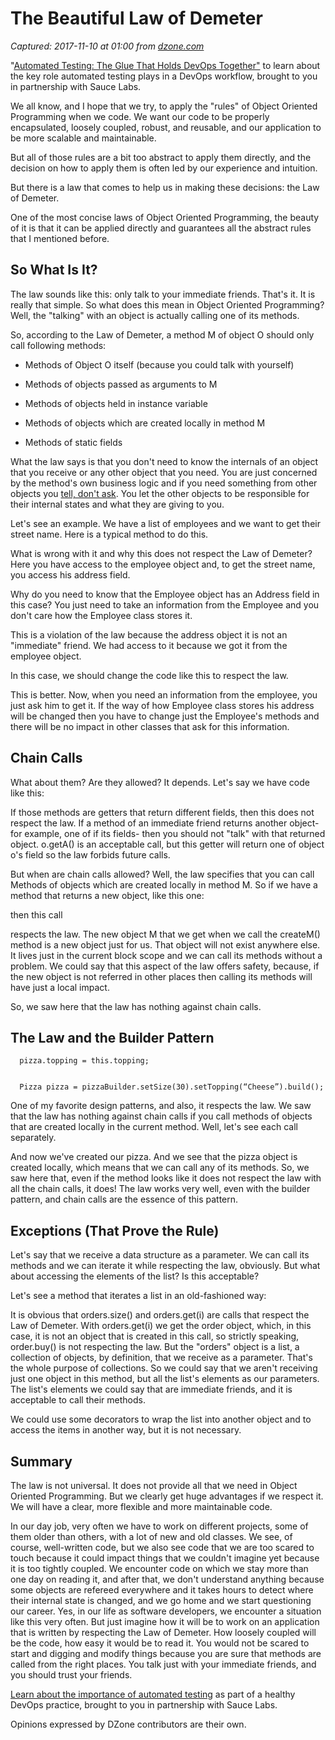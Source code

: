 # The Beautiful Law of Demeter

_Captured: 2017-11-10 at 01:00 from [dzone.com](https://dzone.com/articles/the-beautiful-law-of-demeter?edition=334849&utm_source=Daily%20Digest&utm_medium=email&utm_campaign=Daily%20Digest%202017-11-07)_

"[Automated Testing: The Glue That Holds DevOps Together"](https://dzone.com/go?i=236222&u=http%3A%2F%2Finfo.saucelabs.com%2FAutomated_Testing_Glue_LP-DZone.html%3Futm_medium%3Dpre-roll_textlink%26utm_content%3Darticle) to learn about the key role automated testing plays in a DevOps workflow, brought to you in partnership with Sauce Labs.

We all know, and I hope that we try, to apply the "rules" of Object Oriented Programming when we code. We want our code to be properly encapsulated, loosely coupled, robust, and reusable, and our application to be more scalable and maintainable.

But all of those rules are a bit too abstract to apply them directly, and the decision on how to apply them is often led by our experience and intuition.

But there is a law that comes to help us in making these decisions: the Law of Demeter.

One of the most concise laws of Object Oriented Programming, the beauty of it is that it can be applied directly and guarantees all the abstract rules that I mentioned before.

## So What Is It?

The law sounds like this: only talk to your immediate friends. That's it. It is really that simple. So what does this mean in Object Oriented Programming? Well, the "talking" with an object is actually calling one of its methods.

So, according to the Law of Demeter, a method M of object O should only call following methods:

  * Methods of Object O itself (because you could talk with yourself)

  * Methods of objects passed as arguments to M

  * Methods of objects held in instance variable

  * Methods of objects which are created locally in method M

  * Methods of static fields

What the law says is that you don't need to know the internals of an object that you receive or any other object that you need. You are just concerned by the method's own business logic and if you need something from other objects you [tell, don't ask](https://martinfowler.com/bliki/TellDontAsk.html). You let the other objects to be responsible for their internal states and what they are giving to you.

Let's see an example. We have a list of employees and we want to get their street name. Here is a typical method to do this.

What is wrong with it and why this does not respect the Law of Demeter? Here you have access to the employee object and, to get the street name, you access his address field.

Why do you need to know that the Employee object has an Address field in this case? You just need to take an information from the Employee and you don't care how the Employee class stores it.

This is a violation of the law because the address object it is not an "immediate" friend. We had access to it because we got it from the employee object.

In this case, we should change the code like this to respect the law.

This is better. Now, when you need an information from the employee, you just ask him to get it. If the way of how Employee class stores his address will be changed then you have to change just the Employee's methods and there will be no impact in other classes that ask for this information.

## Chain Calls

What about them? Are they allowed? It depends. Let's say we have code like this:

If those methods are getters that return different fields, then this does not respect the law. If a method of an immediate friend returns another object- for example, one of if its fields- then you should not "talk" with that returned object. o.getA() is an acceptable call, but this getter will return one of object o's field so the law forbids future calls.

But when are chain calls allowed? Well, the law specifies that you can call Methods of objects which are created locally in method M. So if we have a method that returns a new object, like this one:

then this call

respects the law. The new object M that we get when we call the createM() method is a new object just for us. That object will not exist anywhere else. It lives just in the current block scope and we can call its methods without a problem. We could say that this aspect of the law offers safety, because, if the new object is not referred in other places then calling its methods will have just a local impact.

So, we saw here that the law has nothing against chain calls.

## The Law and the Builder Pattern
    
    
      pizza.topping = this.topping;
    
    
      Pizza pizza = pizzaBuilder.setSize(30).setTopping(“Cheese”).build();

One of my favorite design patterns, and also, it respects the law. We saw that the law has nothing against chain calls if you call methods of objects that are created locally in the current method. Well, let's see each call separately.

And now we've created our pizza. And we see that the pizza object is created locally, which means that we can call any of its methods. So, we saw here that, even if the method looks like it does not respect the law with all the chain calls, it does! The law works very well, even with the builder pattern, and chain calls are the essence of this pattern.

## Exceptions (That Prove the Rule)

Let's say that we receive a data structure as a parameter. We can call its methods and we can iterate it while respecting the law, obviously. But what about accessing the elements of the list? Is this acceptable?

Let's see a method that iterates a list in an old-fashioned way:

It is obvious that orders.size() and orders.get(i) are calls that respect the Law of Demeter. With orders.get(i) we get the order object, which, in this case, it is not an object that is created in this call, so strictly speaking, order.buy() is not respecting the law. But the "orders" object is a list, a collection of objects, by definition, that we receive as a parameter. That's the whole purpose of collections. So we could say that we aren't receiving just one object in this method, but all the list's elements as our parameters. The list's elements we could say that are immediate friends, and it is acceptable to call their methods.

We could use some decorators to wrap the list into another object and to access the items in another way, but it is not necessary.

## Summary

The law is not universal. It does not provide all that we need in Object Oriented Programming. But we clearly get huge advantages if we respect it. We will have a clear, more flexible and more maintainable code.

In our day job, very often we have to work on different projects, some of them older than others, with a lot of new and old classes. We see, of course, well-written code, but we also see code that we are too scared to touch because it could impact things that we couldn't imagine yet because it is too tightly coupled. We encounter code on which we stay more than one day on reading it, and after that, we don't understand anything because some objects are refereed everywhere and it takes hours to detect where their internal state is changed, and we go home and we start questioning our career. Yes, in our life as software developers, we encounter a situation like this very often. But just imagine how it will be to work on an application that is written by respecting the Law of Demeter. How loosely coupled will be the code, how easy it would be to read it. You would not be scared to start and digging and modify things because you are sure that methods are called from the right places. You talk just with your immediate friends, and you should trust your friends.

[Learn about the importance of automated testing](https://dzone.com/go?i=236223&u=http%3A%2F%2Finfo.saucelabs.com%2FAutomated_Testing_Glue_LP-DZone.html%3Futm_medium%3Dpost-roll_textlink%26utm_content%3Darticle) as part of a healthy DevOps practice, brought to you in partnership with Sauce Labs.

Opinions expressed by DZone contributors are their own.
